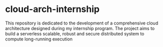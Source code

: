 # cloud-arch-internship
This repository is dedicated to the development of a comprehensive cloud architecture designed during my internship program. The project aims to build a serverless scalable, robust and secure  distributed system to compute long-running execution
